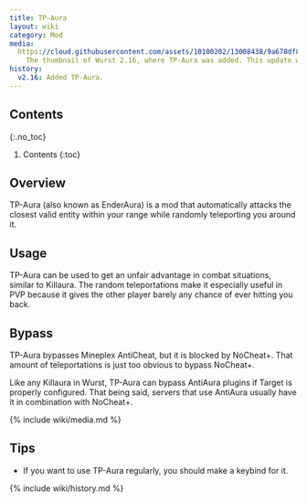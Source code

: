 ```yaml
---
title: TP-Aura
layout: wiki
category: Mod
media:
  https://cloud.githubusercontent.com/assets/10100202/13008438/9a678df8-d196-11e5-916f-74e1e69bdf65.jpg: |
    The thumbnail of Wurst 2.16, where TP-Aura was added. This update was released on February 12, 2016 and TP-Aura was the main change in it.
history:
  v2.16: Added TP-Aura.
---
```

## Contents
{:.no_toc}
1. Contents
{:toc}

## Overview
TP-Aura (also known as EnderAura) is a mod that automatically attacks the closest valid entity within your range while randomly teleporting you around it.

## Usage
TP-Aura can be used to get an unfair advantage in combat situations, similar to Killaura. The random teleportations make it especially useful in PVP because it gives the other player barely any chance of ever hitting you back.

## Bypass
TP-Aura bypasses Mineplex AntiCheat, but it is blocked by NoCheat+. That amount of teleportations is just too obvious to bypass NoCheat+.

Like any Killaura in Wurst, TP-Aura can bypass AntiAura plugins if Target is properly configured. That being said, servers that use AntiAura usually have it in combination with NoCheat+.

{% include wiki/media.md %}

## Tips
- If you want to use TP-Aura regularly, you should make a keybind for it.

{% include wiki/history.md %}

<!--
## Related
- Killaura
- Target
-->
